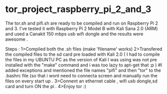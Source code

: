 # tor_project_raspberry_pi_2_and_3
The tor.sh and pifi.sh are ready to be compiled and run on Raspberry Pi 2 and 3.
I've tested it with Raspberry Pi 2 Model B with Kali Sana 2.0 (ARM) and used a Canakit 150 mbps usb wifi dongle and the results were awesome .

Steps :
1>Compiled both the .sh files  (make 'filename' works)
2>Transfered the compiled files to the sd card pre loaded with Kali 2.0 ( I had to compile the files in my UBUNTU PC as the version of Kali I was using was not pre installed with the "make" command and i was too lazy to apt-get that :p )
#I added exceptions and mentioned the file names "pifi" and then "tor" to the .bashrc file (so that i wont need to connecta screen and manually run the files on every start up .
3>Connent an ethernet cable , wifi usb dongle,sd card and turn ON the pi .
4>Enjoy tor :)
